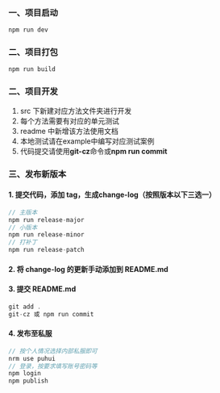 ### 一、项目启动
```js
npm run dev
```
### 二、项目打包
```js
npm run build
```

### 二、项目开发

1. src 下新建对应方法文件夹进行开发
2. 每个方法需要有对应的单元测试
3. readme 中新增该方法使用文档
4. 本地测试请在example中编写对应测试案例
5. 代码提交请使用**git-cz**命令或**npm run commit**

### 三、发布新版本
#### 1. 提交代码，添加 tag，生成change-log（按照版本以下三选一）

```js
// 主版本
npm run release-major 
// 小版本
npm run release-minor
// 打补丁
npm run release-patch
```

#### 2. 将 change-log 的更新手动添加到 README.md

#### 3. 提交 README.md

```js
git add .
git-cz 或 npm run commit
```

#### 4. 发布至私服

```js
// 按个人情况选择内部私服即可
nrm use puhui
// 登录，按要求填写账号密码等
npm login
npm publish
```